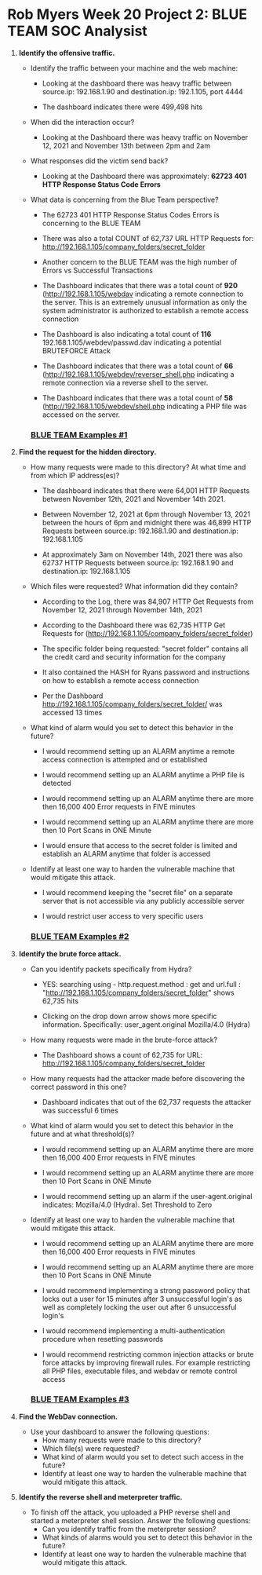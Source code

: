 # Rob Myers Week 20 Project 2: BLUE TEAM SOC Analysist 

1. **Identify the offensive traffic.**

   - Identify the traffic between your machine and the web machine:

        * Looking at the dashboard there was heavy traffic between source.ip: 192.168.1.90 and destination.ip: 192.1.105, port 4444

        * The dashboard indicates there were 499,498 hits

    - When did the interaction occur?

        * Looking at the Dashboard there was heavy traffic on November 12, 2021 and November 13th between 2pm and 2am

    - What responses did the victim send back?

        * Looking at the Dashboard there was approximately: **62723 401 HTTP Response Status Code Errors**  

    - What data is concerning from the Blue Team perspective?

        * The 62723 401 HTTP Response Status Codes Errors is concerning to the BLUE TEAM

        * There was also a total COUNT of 62,737 URL HTTP Requests for: http://192.168.1.105/company_folders/secret_folder 

        * Another concern to the BLUE TEAM was the high number of Errors vs Successful Transactions

        * The Dashboard indicates that there was a total count of **920** (http://192.168.1.105/webdav indicating a remote connection to the server. This is an extremely unusual information as only the system administrator is authorized to establish a remote access connection

        * The Dashboard is also indicating a total count of **116** 192.168.1.105/webdev/passwd.dav indicating a potential BRUTEFORCE Attack

        * The Dashboard indicates that there was a total count of **66** (http://192.168.1.105/webdev/reverser_shell.php indicating a remote connection via a reverse shell to the server. 

        * The Dashboard indicates that there was a total count of **58** (http://192.168.1.105/webdev/shell.php indicating a PHP file was accessed on the server.

        ### [BLUE TEAM Examples #1](b1.md)

2. **Find the request for the hidden directory.**

   - How many requests were made to this directory? At what time and from which IP address(es)?

        * The dashboard indicates that there were 64,001 HTTP Requests between November 12th, 2021 and November 14th 2021. 

        * Between November 12, 2021 at 6pm through November 13, 2021 between the hours of 6pm and midnight there was 46,899 HTTP Requests between source.ip: 192.168.1.90 and destination.ip: 192.168.1.105

        * At approximately 3am on November  14th, 2021 there was also 62737 HTTP Requests between source.ip: 192.168.1.90 and destination.ip: 192.168.1.105  

    - Which files were requested? What information did they contain?

        * According to the Log, there was 84,907 HTTP Get Requests from November 12, 2021 through November 14th, 2021

        * According to the Dashboard there was 62,735 HTTP Get Requests for (http://192.168.1.105/company_folders/secret_folder) 

        * The specific folder being requested: "secret folder" contains all the credit card and security information for the company

        * It also contained the HASH for Ryans password and instructions on how to establish a remote access connection 

        * Per the Dashboard http://192.168.1.105/company_folders/secret_folder/  was accessed 13 times 

    - What kind of alarm would you set to detect this behavior in the future?

        * I would recommend setting up an ALARM anytime a remote access connection is attempted and or established

        * I would recommend setting up an ALARM anytime a PHP file is detected

        * I would recommend setting up an ALARM anytime there are more then 16,000 400 Error requests in FIVE minutes 

        * I would recommend setting up an ALARM anytime there are more then 10 Port Scans in ONE Minute  

        * I would ensure that access to the secret folder is limited and establish an ALARM anytime that folder is accessed

    - Identify at least one way to harden the vulnerable machine that would mitigate this attack.

        * I would recommend keeping the "secret file" on a separate server that is not accessible via any publicly accessible server 

        * I would restrict user access to very specific users 

        ### [BLUE TEAM Examples #2](b2.md) 

3. **Identify the brute force attack.**

    - Can you identify packets specifically from Hydra? 

        * YES: searching using - http.request.method : get and url.full : "http://192.168.1.105/company_folders/secret_folder" shows 62,735 hits

        * Clicking on the drop down arrow shows more specific information. Specifically: user_agent.original Mozilla/4.0 (Hydra)

    - How many requests were made in the brute-force attack? 

        * The Dashboard shows a count of 62,735 for URL: http://192.168.1.105/company_folders/secret_folder

    - How many requests had the attacker made before discovering the correct password in this one?

        * Dashboard indicates that out of the 62,737 requests the attacker was successful 6 times 

    - What kind of alarm would you set to detect this behavior in the future and at what threshold(s)?

        * I would recommend setting up an ALARM anytime there are more then 16,000 400 Error requests in FIVE minutes 

        * I would recommend setting up an ALARM anytime there are more then 10 Port Scans in ONE Minute  

        * I would recommend setting up an alarm if the user-agent.original indicates: Mozilla/4.0 (Hydra). Set Threshold to Zero       
    
    - Identify at least one way to harden the vulnerable machine that would mitigate this attack.

        * I would recommend setting up an ALARM anytime there are more then 16,000 400 Error requests in FIVE minutes 

        * I would recommend setting up an ALARM anytime there are more then 10 Port Scans in ONE Minute  

        * I would recommend implementing a strong password policy that locks out a user for 15 minutes after 3 unsuccessful login's as well as completely locking the user out after 6 unsuccessful login's 

        * I would recommend implementing a multi-authentication procedure when resetting passwords 

        * I would recommend restricting common injection attacks or brute force attacks by improving firewall rules. For example restricting all PHP files, executable files, and webdav or remote control access  

        ### [BLUE TEAM Examples #3](b3.md) 

4. **Find the WebDav connection.**
   - Use your dashboard to answer the following questions:
     - How many requests were made to this directory? 
     - Which file(s) were requested?
     - What kind of alarm would you set to detect such access in the future?
     - Identify at least one way to harden the vulnerable machine that would mitigate this attack.

5. **Identify the reverse shell and meterpreter traffic.**
   - To finish off the attack, you uploaded a PHP reverse shell and started a meterpreter shell session. Answer the following questions:
     - Can you identify traffic from the meterpreter session?
     - What kinds of alarms would you set to detect this behavior in the future?
     - Identify at least one way to harden the vulnerable machine that would mitigate this attack.





     











